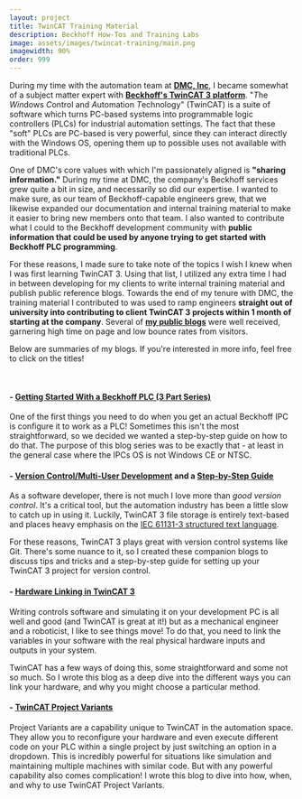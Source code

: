 ```yaml
---
layout: project
title: TwinCAT Training Material
description: Beckhoff How-Tos and Training Labs
image: assets/images/twincat-training/main.png
imagewidth: 90%
order: 999
---
```


During my time with the automation team at **[DMC, Inc](https://www.dmcinfo.com/)**, I became somewhat of a subject matter expert with **[Beckhoff's TwinCAT 3 platform](https://www.beckhoff.com/en-us/products/automation/twincat/)**. "*T*he *Win*dows *C*ontrol and *A*utomation *T*echnology" (TwinCAT) is a suite of software which turns PC-based systems into programmable logic controllers (PLCs) for industrial automation settings. The fact that these "soft" PLCs are PC-based is very powerful, since they can interact directly with the Windows OS, opening them up to possible uses not available with traditional PLCs.

One of DMC's core values with which I'm passionately aligned is **"sharing information."** During my time at DMC, the company's Beckhoff services grew quite a bit in size, and necessarily so did our expertise. I wanted to make sure, as our team of Beckhoff-capable engineers grew, that we likewise expanded our documentation and internal training material to make it easier to bring new members onto that team. I also wanted to contribute what I could to the Beckhoff development community with **public information that could be used by anyone trying to get started with Beckhoff PLC programming**.

For these reasons, I made sure to take note of the topics I wish I knew when I was first learning TwinCAT 3. Using that list, I utilized any extra time I had in between developing for my clients to write internal training material and publish public reference blogs. Towards the end of my tenure with DMC, the training material I contributed to was used to ramp engineers **straight out of university into contributing to client TwinCAT 3 projects within 1 month of starting at the company**. 
Several of **[my public blogs](https://www.dmcinfo.com/latest-thinking/blog/articletype/authorview/authorid/248)** were well received, garnering high time on page and low bounce rates from visitors. 

Below are summaries of my blogs. If you're interested in more info, feel free to click on the titles!

<br/>

#### - [<u>Getting Started With a Beckhoff PLC (3 Part Series)</u>](https://www.dmcinfo.com/latest-thinking/blog/id/10162/getting-started-with-a-beckhoff-plc-part-one--setup)

One of the first things you need to do when you get an actual Beckhoff IPC is configure it to work as a PLC! Sometimes this isn't the most straightforward, so we decided we wanted a step-by-step guide on how to do that. The purpose of this blog series was to be exactly that - at least in the general case where the IPCs OS is not Windows CE or NTSC.


#### - [<u>Version Control/Multi-User Development</u>](https://www.dmcinfo.com/latest-thinking/blog/id/10317/version-control-and-multi-user-development-with-beckhoff-twincat-3) and a [<u>Step-by-Step Guide</u>](https://www.dmcinfo.com/latest-thinking/blog/id/10318/setting-up-a-twincat-3-project-for-version-control-a-step-by-step-guide)

As a software developer, there is not much I love more than *good version control*. It's a critical tool, but the automation industry has been a little slow to catch up in using it. Luckily, TwinCAT 3 file storage is entirely text-based and places heavy emphasis on the [IEC 61131-3 structured text language](https://en.wikipedia.org/wiki/Structured_text).

For these reasons, TwinCAT 3 plays great with version control systems like Git. There's some nuance to it, so I created these companion blogs to discuss tips and tricks and a step-by-step guide for setting up your TwinCAT 3 project for version control.

#### - [<u>Hardware Linking in TwinCAT 3</u>](https://www.dmcinfo.com/latest-thinking/blog/id/10336/how-to-link-hardware-io-in-beckhoff-twincat-3)

Writing controls software and simulating it on your development PC is all well and good (and TwinCAT is great at it!) but as a mechanical engineer and a roboticist, I like to see things move! To do that, you need to link the variables in your software with the real physical hardware inputs and outputs in your system.

TwinCAT has a few ways of doing this, some straightforward and some not so much. So I wrote this blog as a deep dive into the different ways you can link your hardware, and why you might choose a particular method.

#### - [<u>TwinCAT Project Variants</u>](https://www.dmcinfo.com/latest-thinking/blog/id/10299/twincat-project-variants)

Project Variants are a capability unique to TwinCAT in the automation space. They allow you to reconfigure your hardware and even execute different code on your PLC within a single project by just switching an option in a dropdown. This is incredibly powerful for situations like simulation and maintaining multiple machines with similar code. But with any powerful capability also comes complication! I wrote this blog to dive into how, when, and why to use TwinCAT Project Variants.
